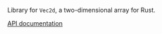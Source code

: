 Library for `Vec2d`, a two-dimensional array for Rust.

[API documentation](https://colinlogue.github.io/vec2dim/target/doc/vec2dim/index)
